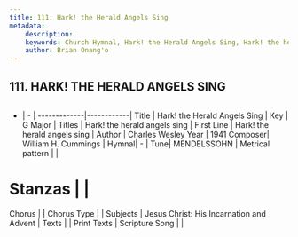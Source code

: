 ```yaml
---
title: 111. Hark! the Herald Angels Sing
metadata:
    description: 
    keywords: Church Hymnal, Hark! the Herald Angels Sing, Hark! the herald angels sing, Hark! the herald angels sing
    author: Brian Onang'o
---
```



## 111. HARK! THE HERALD ANGELS SING

```txt

```

- |   -  |
-------------|------------|
Title | Hark! the Herald Angels Sing |
Key | G Major |
Titles | Hark! the herald angels sing |
First Line | Hark! the herald angels sing |
Author | Charles Wesley
Year | 1941
Composer| William H. Cummings |
Hymnal|  - |
Tune| MENDELSSOHN |
Metrical pattern | |
# Stanzas |  |
Chorus |  |
Chorus Type |  |
Subjects | Jesus Christ: His Incarnation and Advent |
Texts |  |
Print Texts | 
Scripture Song |  |
  
